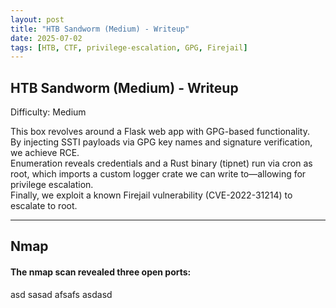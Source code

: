 ```yaml
---
layout: post
title: "HTB Sandworm (Medium) - Writeup"
date: 2025-07-02
tags: [HTB, CTF, privilege-escalation, GPG, Firejail]
---
```



## HTB Sandworm (Medium) - Writeup

Difficulty: Medium  

This box revolves around a Flask web app with GPG-based functionality.  
By injecting SSTI payloads via GPG key names and signature verification, we achieve RCE.  
Enumeration reveals credentials and a Rust binary (tipnet) run via cron as root, which imports a custom logger crate we can write to—allowing for privilege escalation.  
Finally, we exploit a known Firejail vulnerability (CVE-2022-31214) to escalate to root.  

---

## Nmap 

#### The nmap scan revealed three open ports:  
asd
sasad
afsafs
asdasd
